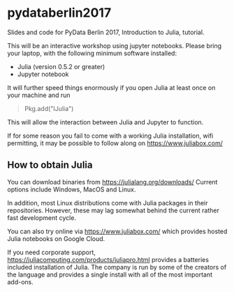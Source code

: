 # pydataberlin2017
Slides and code for PyData Berlin 2017, Introduction to Julia, tutorial.


This will be an interactive workshop using jupyter notebooks. Please bring your laptop, with the following minimum software installed:
- Julia (version 0.5.2 or greater)
- Jupyter notebook

It will further speed things enormously if you open Julia at least once on your machine and run
> Pkg.add("IJulia")

This will allow the interaction between Julia and Jupyter to function.

If for some reason you fail to come with a working Julia installation, wifi permitting, it may be possible to follow along on https://www.juliabox.com/

## How to obtain Julia

You can download binaries from https://julialang.org/downloads/ Current options include Windows, MacOS and Linux.

In addition, most Linux distributions come with Julia packages in their repositories. However, these may lag somewhat behind the current rather fast development cycle.

You can also try online via https://www.juliabox.com/ which provides hosted Julia notebooks on Google Cloud.

If you need corporate support, https://juliacomputing.com/products/juliapro.html provides a batteries included installation of Julia. The company is run by some of the creators of the language and provides a single install with all of the most important add-ons.

